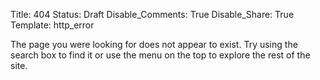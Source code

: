 Title: 404
Status: Draft
Disable_Comments: True
Disable_Share: True
Template: http_error

The page you were looking for does not appear to exist. Try using the search
box to find it or use the menu on the top to explore the rest of the site.
